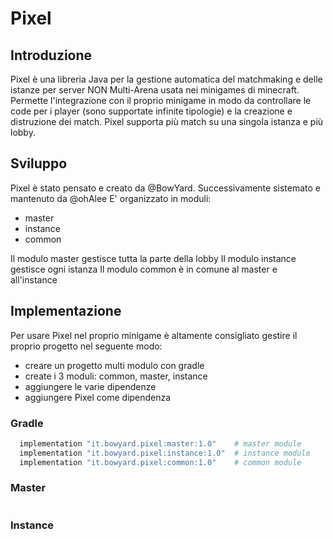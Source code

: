 # Pixel

## Introduzione

Pixel è una libreria Java per la gestione automatica del matchmaking e delle istanze per server NON Multi-Arena usata nei minigames di minecraft.
Permette l'integrazione con il proprio minigame in modo da controllare le code per i player (sono supportate infinite tipologie) e la creazione e distruzione dei match.
Pixel supporta più match su una singola istanza e più lobby.

## Sviluppo

Pixel è stato pensato e creato da @BowYard. Successivamente sistemato e mantenuto da @ohAlee
E' organizzato in moduli:
- master
- instance
- common

Il modulo master gestisce tutta la parte della lobby
Il modulo instance gestisce ogni istanza
Il modulo common è in comune al master e all'instance

## Implementazione

Per usare Pixel nel proprio minigame è altamente consigliato gestire il proprio progetto nel seguente modo:
- creare un progetto multi modulo con gradle
- create i 3 moduli: common, master, instance
- aggiungere le varie dipendenze
- aggiungere Pixel come dipendenza

### Gradle

```bash
  implementation "it.bowyard.pixel:master:1.0"    # master module
  implementation "it.bowyard.pixel:instance:1.0"  # instance module
  implementation "it.bowyard.pixel:common:1.0"    # common module
```

### Master

```java

```

### Instance

```java

```

